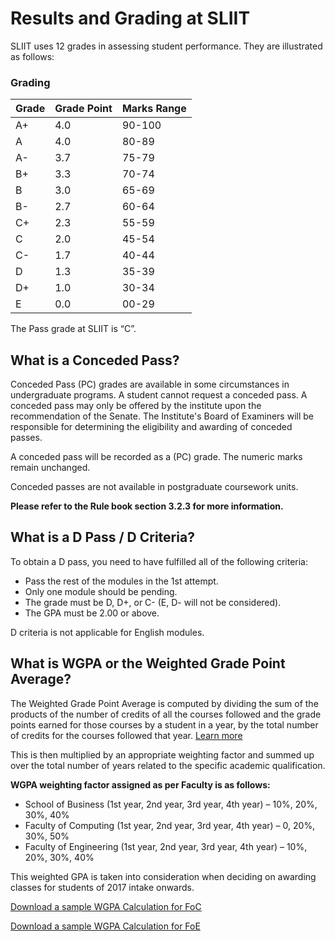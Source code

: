 # Results and Grading at SLIIT

SLIIT uses 12 grades in assessing student performance. They are illustrated as follows:

### Grading

| Grade | Grade Point | Marks Range |
|-------|-------------|-------------|
| A+    | 4.0         | 90-100      |
| A     | 4.0         | 80-89       |
| A-    | 3.7         | 75-79       |
| B+    | 3.3         | 70-74       |
| B     | 3.0         | 65-69       |
| B-    | 2.7         | 60-64       |
| C+    | 2.3         | 55-59       |
| C     | 2.0         | 45-54       |
| C-    | 1.7         | 40-44       |
| D     | 1.3         | 35-39       |
| D+    | 1.0         | 30-34       |
| E     | 0.0         | 00-29       |

The Pass grade at SLIIT is “C”.

## What is a Conceded Pass?

Conceded Pass (PC) grades are available in some circumstances in undergraduate programs. A student cannot request a conceded pass. A conceded pass may only be offered by the institute upon the recommendation of the Senate. The Institute's Board of Examiners will be responsible for determining the eligibility and awarding of conceded passes.

A conceded pass will be recorded as a (PC) grade. The numeric marks remain unchanged.

Conceded passes are not available in postgraduate coursework units.

**Please refer to the Rule book section 3.2.3 for more information.**

## What is a D Pass / D Criteria?

To obtain a D pass, you need to have fulfilled all of the following criteria:

- Pass the rest of the modules in the 1st attempt.
- Only one module should be pending.
- The grade must be D, D+, or C- (E, D- will not be considered).
- The GPA must be 2.00 or above.

D criteria is not applicable for English modules.

## What is WGPA or the Weighted Grade Point Average?

The Weighted Grade Point Average is computed by dividing the sum of the products of the number of credits of all the courses followed and the grade points earned for those courses by a student in a year, by the total number of credits for the courses followed that year. [Learn more](https://support.sliit.lk/kb/articles/grading-at-sliit)

This is then multiplied by an appropriate weighting factor and summed up over the total number of years related to the specific academic qualification.

**WGPA weighting factor assigned as per Faculty is as follows:**

- School of Business (1st year, 2nd year, 3rd year, 4th year) – 10%, 20%, 30%, 40%
- Faculty of Computing (1st year, 2nd year, 3rd year, 4th year) – 0, 20%, 30%, 50%
- Faculty of Engineering (1st year, 2nd year, 3rd year, 4th year) – 10%, 20%, 30%, 40%

This weighted GPA is taken into consideration when deciding on awarding classes for students of 2017 intake onwards.

[Download a sample WGPA Calculation for FoC](https://support.sliit.lk/downloads/files/foc-gpa-calculator)

[Download a sample WGPA Calculation for FoE](https://support.sliit.lk/downloads/files/foe-gpa-calculator)
